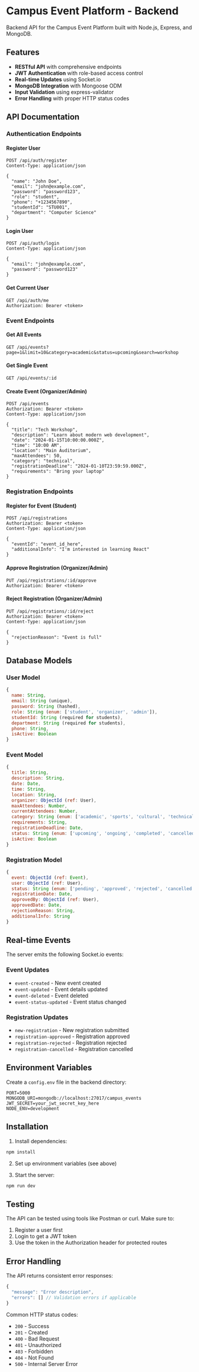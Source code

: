 # Campus Event Platform - Backend

Backend API for the Campus Event Platform built with Node.js, Express, and MongoDB.

## Features

- **RESTful API** with comprehensive endpoints
- **JWT Authentication** with role-based access control
- **Real-time Updates** using Socket.io
- **MongoDB Integration** with Mongoose ODM
- **Input Validation** using express-validator
- **Error Handling** with proper HTTP status codes

## API Documentation

### Authentication Endpoints

#### Register User
```http
POST /api/auth/register
Content-Type: application/json

{
  "name": "John Doe",
  "email": "john@example.com",
  "password": "password123",
  "role": "student",
  "phone": "+1234567890",
  "studentId": "STU001",
  "department": "Computer Science"
}
```

#### Login User
```http
POST /api/auth/login
Content-Type: application/json

{
  "email": "john@example.com",
  "password": "password123"
}
```

#### Get Current User
```http
GET /api/auth/me
Authorization: Bearer <token>
```

### Event Endpoints

#### Get All Events
```http
GET /api/events?page=1&limit=10&category=academic&status=upcoming&search=workshop
```

#### Get Single Event
```http
GET /api/events/:id
```

#### Create Event (Organizer/Admin)
```http
POST /api/events
Authorization: Bearer <token>
Content-Type: application/json

{
  "title": "Tech Workshop",
  "description": "Learn about modern web development",
  "date": "2024-01-15T10:00:00.000Z",
  "time": "10:00 AM",
  "location": "Main Auditorium",
  "maxAttendees": 50,
  "category": "technical",
  "registrationDeadline": "2024-01-10T23:59:59.000Z",
  "requirements": "Bring your laptop"
}
```

### Registration Endpoints

#### Register for Event (Student)
```http
POST /api/registrations
Authorization: Bearer <token>
Content-Type: application/json

{
  "eventId": "event_id_here",
  "additionalInfo": "I'm interested in learning React"
}
```

#### Approve Registration (Organizer/Admin)
```http
PUT /api/registrations/:id/approve
Authorization: Bearer <token>
```

#### Reject Registration (Organizer/Admin)
```http
PUT /api/registrations/:id/reject
Authorization: Bearer <token>
Content-Type: application/json

{
  "rejectionReason": "Event is full"
}
```

## Database Models

### User Model
```javascript
{
  name: String,
  email: String (unique),
  password: String (hashed),
  role: String (enum: ['student', 'organizer', 'admin']),
  studentId: String (required for students),
  department: String (required for students),
  phone: String,
  isActive: Boolean
}
```

### Event Model
```javascript
{
  title: String,
  description: String,
  date: Date,
  time: String,
  location: String,
  organizer: ObjectId (ref: User),
  maxAttendees: Number,
  currentAttendees: Number,
  category: String (enum: ['academic', 'sports', 'cultural', 'technical', 'social', 'other']),
  requirements: String,
  registrationDeadline: Date,
  status: String (enum: ['upcoming', 'ongoing', 'completed', 'cancelled']),
  isActive: Boolean
}
```

### Registration Model
```javascript
{
  event: ObjectId (ref: Event),
  user: ObjectId (ref: User),
  status: String (enum: ['pending', 'approved', 'rejected', 'cancelled']),
  registrationDate: Date,
  approvedBy: ObjectId (ref: User),
  approvedDate: Date,
  rejectionReason: String,
  additionalInfo: String
}
```

## Real-time Events

The server emits the following Socket.io events:

### Event Updates
- `event-created` - New event created
- `event-updated` - Event details updated
- `event-deleted` - Event deleted
- `event-status-updated` - Event status changed

### Registration Updates
- `new-registration` - New registration submitted
- `registration-approved` - Registration approved
- `registration-rejected` - Registration rejected
- `registration-cancelled` - Registration cancelled

## Environment Variables

Create a `config.env` file in the backend directory:

```env
PORT=5000
MONGODB_URI=mongodb://localhost:27017/campus_events
JWT_SECRET=your_jwt_secret_key_here
NODE_ENV=development
```

## Installation

1. Install dependencies:
```bash
npm install
```

2. Set up environment variables (see above)

3. Start the server:
```bash
npm run dev
```

## Testing

The API can be tested using tools like Postman or curl. Make sure to:

1. Register a user first
2. Login to get a JWT token
3. Use the token in the Authorization header for protected routes

## Error Handling

The API returns consistent error responses:

```javascript
{
  "message": "Error description",
  "errors": [] // Validation errors if applicable
}
```

Common HTTP status codes:
- `200` - Success
- `201` - Created
- `400` - Bad Request
- `401` - Unauthorized
- `403` - Forbidden
- `404` - Not Found
- `500` - Internal Server Error
